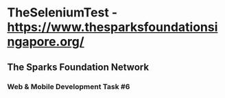 # TheSeleniumTest - https://www.thesparksfoundationsingapore.org/

<h2>The Sparks Foundation Network</>

<h3>Web & Mobile Development Task #6 </>



